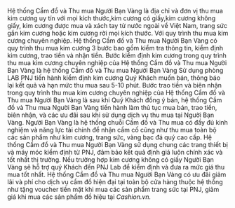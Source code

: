 Hệ thống Cầm đồ và Thu mua Người Bạn Vàng là địa chỉ và đơn vị thu mua kim cương uy tín với mọi kích thước,kim cương có giấy,kim cương không giấy, kim cương được mua và xách tay từ nước ngoài về Việt Nam, trang sức gắn kim cương hoặc kim cương rời mọi kích thước. Với quy trình thu mua kim cương chuyên nghiệp.
Hệ thống Cầm đồ và Thu mua Người Bạn Vàng có quy trình thu mua kim cương 3 bước bao gồm kiểm tra thông tin, kiểm định kim cương, trao tiền và nhận tiền.
Bước kiểm định kim cương trong quy trình thu mua kim cương chuyên nghiệp của Hệ thống Cầm đồ và Thu mua Người Bạn Vàng là hệ thống Cầm đồ và Thu mua Người Bạn Vàng Sử dụng phòng LAB PNJ tiến hành kiểm định kim cương Quý Khách muốn bán, thông báo lại kết quả và hạn mức thu mua sau 5-10 phút.
Bước trao tiền và biên nhận trong quy trình thu mua kim cương chuyên nghiệp của Hệ thống Cầm đồ và Thu mua Người Bạn Vàng là sau khi Quý Khách đồng ý bán, hệ thống Cầm đồ và Thu mua Người Bạn Vàng tiến hành làm thủ tục mua bán, trao tiền, biên nhận, và các ưu đãi sau khi sử dụng dịch vụ thu mua tại Người Bạn Vàng.
Người Bạn Vàng là hệ thống chuỗi Cầm đồ và Thu mua có đầy đủ kinh nghiệm và năng lực tài chính để nhận cầm cố cũng như thu mua toàn bộ các sản phẩm như kim cương, trang sức, vàng bạc đá quý cao cấp.
Hệ thống Cầm đồ và Thu mua Người Bạn Vàng sử dụng chung các trang thiết bị và máy móc kiểm định từ PNJ, đảm bảo kết quả định giá luôn chính xác và tốt nhất thị trường. Nếu trường hợp kim cương không có giấy Người Bạn Vàng sẽ hỗ trợ quý Khách đến PNJ Lab để kiểm định và đưa ra mức giá thu mua tốt nhất.
Hệ thống Cầm đồ và Thu mua Người Bạn Vàng có ưu đãi giảm lãi và phí cho dịch vụ cầm đồ hiện đại tại toàn bộ cửa hàng thuộc hệ thống như tặng voucher tiền mặt khi mua các sản phẩm trang sức tại PNJ, giảm giá khi mua các sản phẩm đồ hiệu tại *Cashion.vn.*